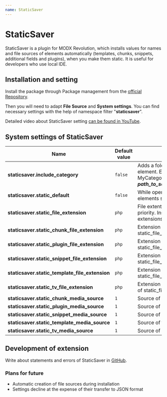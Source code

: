 ```yaml
---
name: StaticSaver
---
```

# StaticSaver

StaticSaver is a plugin for MODX Revolution, which installs values for names and file sources of elements automatically (templates, chunks, snippets, additional fields and plugins), when you make them static. It is useful for developers who use local IDE.

## Installation and setting

Install the package through Package management from the [official Repository][1].

Then you will need to adapt **File Source** and **System settings**. You can find necessary settings with the help of namespace filter "**staticsaver**".

Detailed video about StaticSaver setting [can be found in YouTube][2].

## System settings of StaticSaver

Name                                           | Default value | Description
-----------------------------------------------|---------------|-----------------------------------------------------------------------------------------------------------------------------------------------------------------------------
**staticsaver.include_category**               | `false`       | Adds a folder with category name on track to element. E.g.: snippet MySnippet in category MyCategory will be situated in ***path_to_source_files/MyCategory/MySnippet.php***
**staticsaver.static_default**                 | `false`       | While opening the editing form of element, all the elements set static automatically.
**staticsaver.static_file_extension**          | `php`         | File extention of all the elements. It has the highest priority. Install null value to adapt different extensions for different elements.
**staticsaver.static_chunk_file_extension**    | `php`         | Extension of chunk files. See the description of static_file_extension.
**staticsaver.static_plugin_file_extension**   | `php`         | Extension of plugin files. See the description of static_file_extension.
**staticsaver.static_snippet_file_extension**  | `php`         | Extension of snippet files. See the description of static_file_extension.
**staticsaver.static_template_file_extension** | `php`         | Extension of template files. See the description of static_file_extension.
**staticsaver.static_tv_file_extension**       | `php`         | Extension of additional fields. See the description of static_file_extension.
**staticsaver.static_chunk_media_source**      | `1`           | Source of chunk files.
**staticsaver.static_plugin_media_source**     | `1`           | Source of plugin files.
**staticsaver.static_snippet_media_source**    | `1`           | Source of snippet files.
**staticsaver.static_template_media_source**   | `1`           | Source of template files.
**staticsaver.static_tv_media_source**         | `1`           | Source of additional field files.

## Development of extension

Write about statements and errors of StaticSaver in [GitHub][3].

### Plans for future

- Automatic creation of file sources during installation
- Settings decline at the expense of their transfer to JSON format

[1]: http://modx.com/extras/package/staticsaver
[2]: http://www.youtube.com/watch?v=l3ObHPfFKTM
[3]: https://github.com/argnist/StaticSaver/issues/
